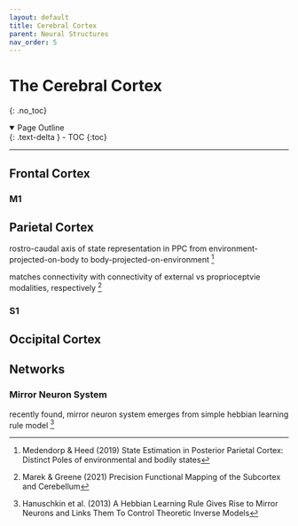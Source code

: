 ```yaml
--- 
layout: default
title: Cerebral Cortex
parent: Neural Structures
nav_order: 5
---
```


# The Cerebral Cortex
{: .no_toc}

<details open markdown="block">
  <summary>
    Page Outline
  </summary>
  {: .text-delta }
- TOC
{:toc}
</details>

---

## Frontal Cortex

### M1

## Parietal Cortex

rostro-caudal axis of state representation in PPC from environment-projected-on-body to body-projected-on-environment [^1]

matches connectivity with connectivity of external vs proprioceptvie modalities, respectively [^2]

### S1

## Occipital Cortex

## Networks

### Mirror Neuron System

recently found, mirror neuron system emerges from simple hebbian learning rule model [^3]

[^1]: Medendorp & Heed (2019) State Estimation in Posterior Parietal Cortex: Distinct Poles of environmental and bodily states
[^2]: Marek & Greene (2021) Precision Functional Mapping of the Subcortex and Cerebellum
[^3]: Hanuschkin et al. (2013) A Hebbian Learning Rule Gives Rise to Mirror Neurons and Links Them To Control Theoretic Inverse Models